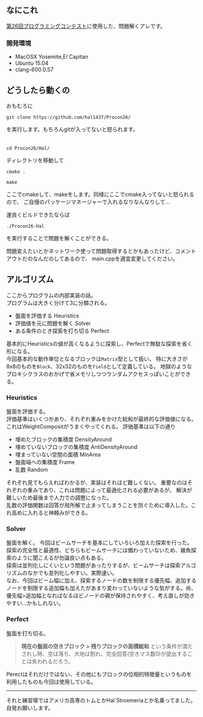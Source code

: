 ## なにこれ

[第26回プログラミングコンテスト](http://www.procon.gr.jp/)に使用した、問題解くアレです。

### 開発環境
* MacOSX Yosemite,El Capitan
* Ubuntu 15.04
* clang-600.0.57

## どうしたら動くの

おもむろに
```console:
git clone https://github.com/hal1437/Procon26/
```
を実行します。もちろんgitが入ってないと怒られます。  
　  

```console:
cd Procon26/Hal/
```
ディレクトリを移動して  
```console:
cmake .
```
```console:
make
```
ここでcmakeして、makeをします。同様にここでcmake入ってないと怒られるので、
ご自慢のパッケージマネージャーで入れるなりなんなりして…  


運良くビルドできたならば
```console:
./Procon26-Hal
```
を実行することで問題を解くことができる。

問題変えたいとかネットワーク使って問題取得するとかもあったけど、コメントアウトだのなんだのしてあるので、
main.cppを適宜変更してください。


## アルゴリズム

ここからプログラムの内部実装の話。  
プログラムは大きく分けて3に分類される。
* 盤面を評価する Heuristics
* 評価値を元に問題を解く Solver
* ある条件のとき探索を打ち切る Perfect

基本的にHeuristicsの値が高くなるように探索し、Perfectで無駄な探索を省く形になる。  
今回基本的な動作単位となるブロックは`Matrix`型として扱い、
特に大きさが8x8のものを`Block`、32x32のものを`Field`として定義している。
地獄のようなプロキシクラスのおかげで省メモリしつつランダムアクセスっぽいことができる。


### Heuristics
盤面を評価する。  
評価基準はいくつかあり、それぞれ重みをかけた総和が最終的な評価値になる。これはWeightCompositがうまくやってくれる。
評価基準は以下の通り
* 埋めたブロックの集積度 DensityAround
* 埋めていないブロックの集積度 AntiDensityAround
* 埋まっていない空間の面積 MinArea
* 盤面端への集積度 Frame
* 乱数 Random

それぞれ見てもらえればわかるが、実装はそれほど難しくない。
重要なのはそれぞれの重みであり、これは問題によって最適化される必要があるが、
解決が難しいため最後まで人力での調整になった。  
乱数の評価関数は回答が局所解で止まってしまうことを防ぐために導入した。これ高めに入れると神頼みができる。

### Solver
盤面を解く。
今回はビームサーチを基本にしていろいろ加えた探索を行った。
探索の完全性と最適性、どちらもビームサーチには備わっていないため、雑魚探索のように聞こえるが勿論良い点もある。  
探索は並列化しにくいという問題があったりするが、ビームサーチは探索アルゴリズムのなかでも並列化しやすい。実際速い。  
なお、今回はビーム幅に加え、探索するノードの数を制限する優先幅、追加するノードを制限する追加幅も加えたがあまり変わっていないような気がする。尚、優先幅>追加幅となればなるほどノードの親が保持されやすく、考え直しが効きやすい…かもしれない。

### Perfect
盤面を打ち切る。

>**現在の盤面の空きブロック > 残りブロックの面積総和**
>という条件が満たされし時、空は落ち、大地は割れ、完全回答(空きマス数0)が提出することは失われるだろう。  

Perectはそれだけではない、その他にもブロックの位相的特徴量というものを利用したものも今回は使用している。
  
---

それと練習場ではアメリカ高専のトムとかHal Stroemeriaとか名乗ってました。自発お願いします。

